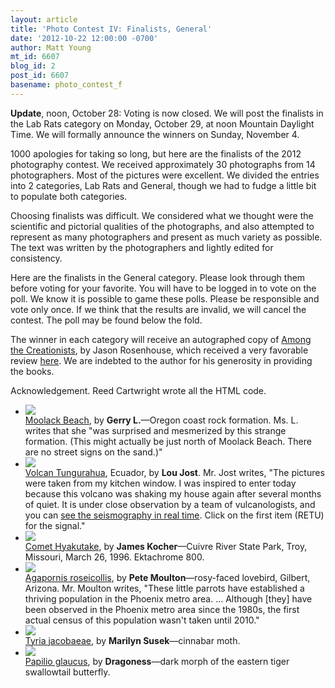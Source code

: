 ```yaml
---
layout: article
title: 'Photo Contest IV: Finalists, General'
date: '2012-10-22 12:00:00 -0700'
author: Matt Young
mt_id: 6607
blog_id: 2
post_id: 6607
basename: photo_contest_f
---
```

**Update**, noon, October 28:  Voting is now closed.  We will post the finalists in the Lab Rats category on Monday, October 29, at noon Mountain Daylight Time.  We will formally announce the winners on Sunday, November 4.

1000 apologies for taking so long, but here are the finalists of the 2012 photography contest. We received approximately 30 photographs from 14 photographers. Most of the pictures were excellent. We divided the entries into 2 categories, Lab Rats and General, though we had to fudge a little bit to populate both categories.

Choosing finalists was difficult. We considered what we thought were the scientific and pictorial qualities of the photographs, and also attempted to represent as many photographers and present as much variety as possible. The text was written by the photographers and lightly edited for consistency.

Here are the finalists in the General category. Please look through them before voting for your favorite. You will have to be logged in to vote on the poll. We know it is possible to game these polls. Please be responsible and vote only once. If we think that the results are invalid, we will cancel the contest. The poll may be found below the fold.

The winner in each category will receive an autographed copy of [Among the Creationists]( http://www.amazon.com/Among-Creationists-Dispatches-Anti-Evolutionist-Front/dp/0199744637), by Jason Rosenhouse, which received a very favorable review [here]( http://pandasthumb.org/archives/2012/07/among-the-creat.html). We are indebted to the author for his generosity in providing the books.

Acknowledgement.  Reed Cartwright wrote all the HTML code. 


<style>
#mygalleryview {
}
.gallery {
background-color: #333 !important;
margin-left: auto;
margin-right: auto;
}
.pointer {
border-bottom-color: #FFF !important;
}
.frame.current .img_wrap {
border-color: #FFF !important;
}
.gallery img {
margin: 0px !important;
}
.frame .img_wrap {
border-width: 3px !important;
}
.panel-overlay {
overflow:auto !important;
} 
</style>
<ul id="mygalleryview" >
<li><img src="http://pandasthumb.org/archives/2012/10/GerryL.Rock_Formation_near_Moolack_Beach.jpg" />
<div class="panel-overlay">
<a href="http://en.wikipedia.org/wiki/Moolack_Beach">Moolack Beach</a>, by <b>Gerry L.</b>&mdash;Oregon coast rock formation. Ms. L. writes that she "was surprised and mesmerized by this strange formation. (This might actually be just north of Moolack Beach. There are no street signs on the sand.)"
</div>
</li>
<li><img src="http://pandasthumb.org/archives/2012/10/Jost.Tungurahua1.jpg" />
<div class="panel-overlay">
<a href="http://en.wikipedia.org/wiki/Tungurahua">Volcan Tungurahua</a>, Ecuador, by <b>Lou Jost</b>. Mr. Jost writes, "The pictures were taken from my kitchen window. I was inspired to enter today because this volcano was shaking my house again after several months of quiet. It is under close observation by a team of vulcanologists, and you can <a href="http://www.igepn.edu.ec/index.php/sismos/senales-sismicas.html">see the seismography in real time</a>. Click on the first item (RETU) for the signal."
</div>
</li>
<li><img src="http://pandasthumb.org/archives/2012/10/Kocher_CometHyakutake1996.jpg" />
<div class="panel-overlay">
<a href="http://en.wikipedia.org/wiki/Hyakutake">Comet Hyakutake</a>, by <b>James Kocher</b>&mdash;Cuivre River State Park, Troy, Missouri, March 26, 1996. Ektachrome 800.  
</div>
</li>
<li><img src="http://pandasthumb.org/archives/2012/10/moulton.Agapornis%20_roseicollis.jpg" />
<div class="panel-overlay">
<a href="http://www.azfo.org/pfLoveBird/pfloMain.html">Agapornis roseicollis</a>, by <b>Pete Moulton</b>&mdash;rosy-faced lovebird, Gilbert, Arizona. Mr. Moulton writes, "These little parrots have established a thriving population in the Phoenix metro area. ...  Although [they] have been observed in the Phoenix metro area since the 1980s, the first actual census of this population wasn't taken until 2010."
</div>
</li>
<li><img src="http://pandasthumb.org/archives/2012/10/Susek.Cinnabar_Moth.jpg" />
<div class="panel-overlay">
<a href="http://en.wikipedia.org/wiki/Cinnabar_moth">Tyria jacobaeae</a>, by <b>Marilyn Susek</b>&mdash;cinnabar moth.
</div>
</li>
<li><img src="http://pandasthumb.org/archives/2012/10/Wysocki.Eastern%20Tiger%20Swallowtail%20Female01.jpg" />
<div class="panel-overlay">
<a href="http://www.butterfliesandmoths.org/species/Papilio-glaucus">Papilio glaucus</a>, by <b>Dragoness</b>&mdash;dark morph of the eastern tiger swallowtail butterfly.
</div>
</li>
</ul>
<script>
$(function(){
$('#mygalleryview').galleryView({
panel_width: 600,
panel_height: 450,
frame_width: 100,
frame_height: 100,
nav_theme: '/scripts/ext/themes/light',
transition_interval: 0
});
});
</script>
